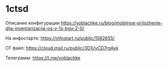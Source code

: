 # 1ctsd
Описание конфигурации https://voblachke.ru/blog/mobilnoe-prilozhenie-dlja-inventarizacija-os-v-1s-bgu-2-0/

На инфостарте: https://infostart.ru/public/1582655/

CF файл: https://cloud.mail.ru/public/3D1j/yCD7rgAvk

Телеграмм: https://t.me/voblachke
